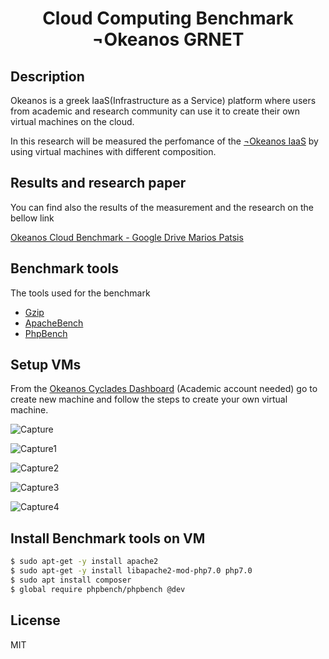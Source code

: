 <h1 align="center">
Cloud Computing Benchmark ¬Okeanos GRNET
</h1>

## Description
Okeanos is a greek IaaS(Infrastructure as a Service) platform where users from academic and research community can use it to create their own virtual machines on the cloud.

In this research will be measured the perfomance of the [¬Okeanos IaaS](https://okeanos.grnet.gr/) by using virtual machines with different composition.

## Results and research paper
You can find also the results of the measurement and the research on the bellow link

[Okeanos Cloud Benchmark - Google Drive Marios Patsis](https://drive.google.com/drive/folders/1bhjP_YFNjXE4kefvqdKXERFUpeh3IvWb)

## Benchmark tools
The tools used for the benchmark

- [Gzip](https://www.gzip.org/) 
- [ApacheBench](https://httpd.apache.org/docs/2.4/programs/ab.html) 
- [PhpBench](https://phpbench.com/)

## Setup VMs
From the [Okeanos Cyclades Dashboard](https://cyclades.okeanos.grnet.gr/ui/) (Academic account needed) go to create new machine and follow the steps to create your own virtual machine.

![Capture](https://user-images.githubusercontent.com/3619970/74103040-99069100-4b51-11ea-979f-42632050593c.PNG)

![Capture1](https://user-images.githubusercontent.com/3619970/74103041-9a37be00-4b51-11ea-88b1-0849e81aede5.PNG)

![Capture2](https://user-images.githubusercontent.com/3619970/74103042-9ad05480-4b51-11ea-8f19-3d49ae8fcc10.PNG)

![Capture3](https://user-images.githubusercontent.com/3619970/74103044-9c018180-4b51-11ea-988e-6b1270438ecb.PNG)

![Capture4](https://user-images.githubusercontent.com/3619970/74103046-9c9a1800-4b51-11ea-9cf3-1998b498e32e.PNG)


## Install Benchmark tools on VM
```sh
$ sudo apt-get -y install apache2
$ sudo apt-get -y install libapache2-mod-php7.0 php7.0
$ sudo apt install composer
$ global require phpbench/phpbench @dev
```

License
----
MIT


